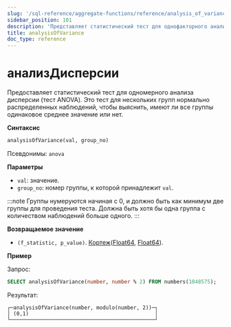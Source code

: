 ```yaml
---
slug: '/sql-reference/aggregate-functions/reference/analysis_of_variance'
sidebar_position: 101
description: 'Представляет статистический тест для однофакторного анализа дисперсии'
title: analysisOfVariance
doc_type: reference
---
```

# анализДисперсии

Предоставляет статистический тест для одномерного анализа дисперсии (тест ANOVA). Это тест для нескольких групп нормально распределенных наблюдений, чтобы выяснить, имеют ли все группы одинаковое среднее значение или нет. 

**Синтаксис**

```sql
analysisOfVariance(val, group_no)
```

Псевдонимы: `anova`

**Параметры**
- `val`: значение. 
- `group_no`: номер группы, к которой принадлежит `val`.

:::note
Группы нумеруются начиная с 0, и должно быть как минимум две группы для проведения теста.
Должна быть хотя бы одна группа с количеством наблюдений больше одного.
:::

**Возвращаемое значение**

- `(f_statistic, p_value)`. [Кортеж](../../data-types/tuple.md)([Float64](../../data-types/float.md), [Float64](../../data-types/float.md)).

**Пример**

Запрос:

```sql
SELECT analysisOfVariance(number, number % 2) FROM numbers(1048575);
```

Результат:

```response
┌─analysisOfVariance(number, modulo(number, 2))─┐
│ (0,1)                                         │
└───────────────────────────────────────────────┘
```